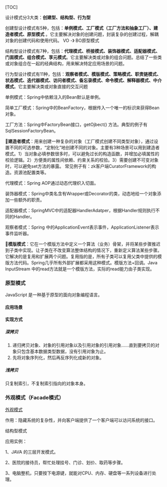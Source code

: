 [TOC]

设计模式分3大类：**创建型、结构型、行为型**

创建型设计模式有5种，包括：**单例模式、工厂模式（工厂方法和抽象工厂）、建造者模式、原型模式** 。它主要解决对象的创建问题，封装复杂的创建过程，解耦对象的创建代码和使用代码。  VO -》 BO原型模式

结构型设计模式有7种，包括：**代理模式、桥接模式、装饰器模式、适配器模式、门面模式、组合模式、享元模式**。它主要解决类或对象的组合问题。总结了一些类或对象组合在一起的经典结构，用来解决特定应用场景的问题。

行为型设计模式有11种，包括：**观察者模式、模版模式、策略模式、职责链模式、状态模式、迭代器模式、访问者模式、备忘录模式、命令模式、解释器模式、中介模式**。它主要解决类或对象直接的交互问题



单例模式：Spring中依赖注入的Bean默认是单例。

简单工厂模式：Spring中的BeanFactory，根据传入一个唯一的标识来获得Bean对象。

工厂方法：Spring中FactoryBean接口，getOjbect() 方法。典型的例子有SqlSessionFactoryBean。

🌟**建造者模式**：用来创建一种复杂的对象（工厂模式创建不同类型对象），通过设置不同的可选参数，“定制化”地创建不同的对象。主要有3种场景可以用到建造者模式。1）当对象必填参数很多时，可以避免过长的构造函数，并增加必填属性的校验逻辑。2）方便类的属性间依赖、约束关系的校验。3）需要创建不可变对象时，可以避免set方法的暴露。  常见例子有：zk客户端CuratorFramework的构造。资源池配置类等。



代理模式：Spring AOP通过动态代理织入切面。

装饰器模式：Spring中类名含有Wrapper或Decorator的类，动态地给一个对象添加一些额外的职责。

适配器模式：SpringMVC中的适配器HandlerAdatper，根据Handler规则执行不同的Handler。



观察者模式：Spring 中的ApplicationEvent表示事件，ApplicationListener表示事件监听器。

🌟**模版模式**：它在一个模版方法中定义一个算法（业务）骨架，并将某些步骤推迟到子类中实现。让子类在不改变算法整体结构的情况下，重新定义算法某些步骤。它解决的是复用和扩展两个问题。复用指的是，所有子类可以复用父类中提供的模版方法代码。Spring几乎所有外部扩展都采用这种模式。模版方法+回调。Java InputStream 中的read方法就是一个模版方法，实际的read能力由子类实现。







### 原型模式

JavaScript 是一种基于原型的面向对象编程语言。

#### 应用场景



#### 实现方式

##### 深拷贝

1. 递归拷贝对象、对象的引用对象以及引用对象的引用对象……直到要拷贝的对象只包含基本数据类型数据，没有引用对象为止。
2. 先将对象序列化，然后再反序列化成新的对象。

##### 浅拷贝

只复制索引，不复制索引指向的对象本身。



### 外观模式（Facade模式）

[外观模式](http://www.runoob.com/design-pattern/facade-pattern.html)

作用：隐藏系统的复杂性，并向客户端提供了一个客户端可以访问系统的接口。

结构型模式

应用实例：

1、JAVA 的三层开发模式。

2、医院的接待员，帮忙处理挂号、门诊、划价、取药等步骤。

3、电脑整机，只要按下电源键，就能对CPU、内存、硬盘等一系列设备进行处理。

